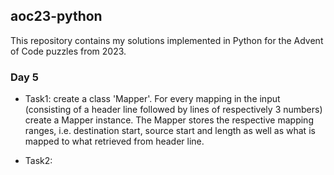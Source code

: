 ## aoc23-python

This repository contains my solutions implemented in Python for the Advent of Code puzzles from 2023.


### Day 5
* Task1: create a class 'Mapper'. For every mapping in the input (consisting of a header line followed by lines of respectively 3 numbers) create a Mapper instance. The Mapper stores the respective mapping ranges, i.e. destination start, source start and length as well as what is mapped to what retrieved from header line.

* Task2: